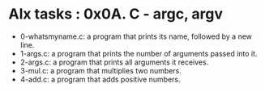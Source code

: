 # Alx tasks : 0x0A. C - argc, argv

* 0-whatsmyname.c: a program that prints its name, followed by a new line.  
* 1-args.c: a program that prints the number of arguments passed into it.   
* 2-args.c: a program that prints all arguments it receives.  
* 3-mul.c: a program that multiplies two numbers.  
* 4-add.c:  a program that adds positive numbers.
